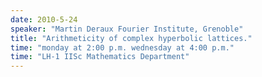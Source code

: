 ```yaml
---
date: 2010-5-24
speaker: "Martin Deraux Fourier Institute, Grenoble"
title: "Arithmeticity of complex hyperbolic lattices."
time: "monday at 2:00 p.m. wednesday at 4:00 p.m." 
time: "LH-1 IISc Mathematics Department"
---
```


